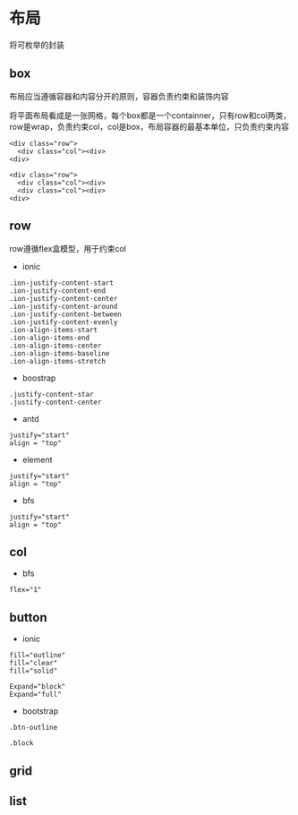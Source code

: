 # 布局

将可枚举的封装

## box

布局应当遵循容器和内容分开的原则，容器负责约束和装饰内容

将平面布局看成是一张网格，每个box都是一个containner，只有row和col两类，row是wrap，负责约束col，col是box，布局容器的最基本单位，只负责约束内容


```
<div class="row">
  <div class="col"><div>
<div>

<div class="row">
  <div class="col"><div>
  <div class="col"><div>
<div>
```



## row

row遵循flex盒模型，用于约束col

- ionic
```
.ion-justify-content-start
.ion-justify-content-end
.ion-justify-content-center
.ion-justify-content-around
.ion-justify-content-between
.ion-justify-content-evenly
.ion-align-items-start
.ion-align-items-end
.ion-align-items-center
.ion-align-items-baseline
.ion-align-items-stretch
```
- boostrap
```
.justify-content-star
.justify-content-center
```
- antd
```
justify="start"
align = "top"
```
- element
```
justify="start"
align = "top"
```
- bfs
```
justify="start"
align = "top"
```

## col

- bfs
```
flex="1"
```

## button

- ionic
```
fill="outline"
fill="clear"
fill="solid"

Expand="block"
Expand="full"
```

- bootstrap
```
.btn-outline

.block
```

## grid

## list

